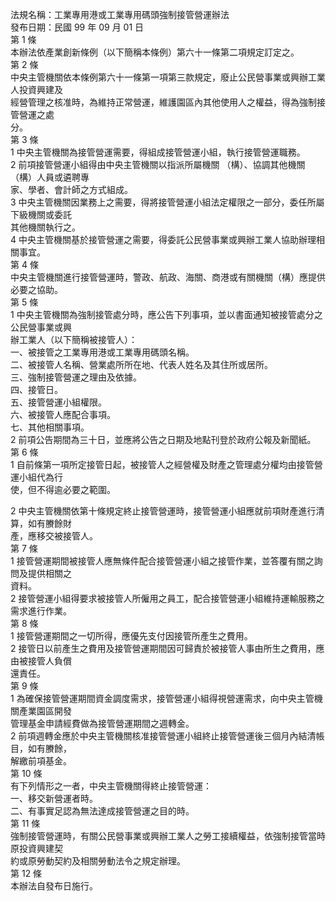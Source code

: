 法規名稱：工業專用港或工業專用碼頭強制接管營運辦法  
發布日期：民國 99 年 09 月 01 日  
第 1 條  
本辦法依產業創新條例（以下簡稱本條例）第六十一條第二項規定訂定之。  
第 2 條  
中央主管機關依本條例第六十一條第一項第三款規定，廢止公民營事業或興辦工業人投資興建及  
經營管理之核准時，為維持正常營運，維護園區內其他使用人之權益，得為強制接管營運之處  
分。  
第 3 條  
1 中央主管機關為接管營運需要，得組成接管營運小組，執行接管營運職務。  
2 前項接管營運小組得由中央主管機關以指派所屬機關 （構）、協調其他機關（構）人員或遴聘專  
家、學者、會計師之方式組成。  
3 中央主管機關因業務上之需要，得將接管營運小組法定權限之一部分，委任所屬下級機關或委託  
其他機關執行之。  
4 中央主管機關基於接管營運之需要，得委託公民營事業或興辦工業人協助辦理相關事宜。  
第 4 條  
中央主管機關進行接管營運時，警政、航政、海關、商港或有關機關（構）應提供必要之協助。  
第 5 條  
1 中央主管機關為強制接管處分時，應公告下列事項，並以書面通知被接管處分之公民營事業或興  
辦工業人（以下簡稱被接管人）：  
一、被接管之工業專用港或工業專用碼頭名稱。  
二、被接管人名稱、營業處所所在地、代表人姓名及其住所或居所。  
三、強制接管營運之理由及依據。  
四、接管日。  
五、接管營運小組權限。  
六、被接管人應配合事項。  
七、其他相關事項。  
2 前項公告期間為三十日，並應將公告之日期及地點刊登於政府公報及新聞紙。  
第 6 條  
1 自前條第一項所定接管日起，被接管人之經營權及財產之管理處分權均由接管營運小組代為行  
使，但不得逾必要之範圍。  


2 中央主管機關依第十條規定終止接管營運時，接管營運小組應就前項財產進行清算，如有賸餘財  
產，應移交被接管人。  
第 7 條  
1 接管營運期間被接管人應無條件配合接管營運小組之接管作業，並答覆有關之詢問及提供相關之  
資料。  
2 接管營運小組得要求被接管人所僱用之員工，配合接管營運小組維持運輸服務之需求進行作業。  
第 8 條  
1 接管營運期間之一切所得，應優先支付因接管所產生之費用。  
2 接管日以前產生之費用及接管營運期間因可歸責於被接管人事由所生之費用，應由被接管人負償  
還責任。  
第 9 條  
1 為確保接管營運期間資金調度需求，接管營運小組得視營運需求，向中央主管機關產業園區開發  
管理基金申請經費做為接管營運期間之週轉金。  
2 前項週轉金應於中央主管機關核准接管營運小組終止接管營運後三個月內結清帳目，如有賸餘，  
解繳前項基金。  
第 10 條  
有下列情形之一者，中央主管機關得終止接管營運：  
一、移交新營運者時。  
二、有事實足認為無法達成接管營運之目的時。  
第 11 條  
強制接管營運時，有關公民營事業或興辦工業人之勞工接續權益，依強制接管當時原投資興建契  
約或原勞動契約及相關勞動法令之規定辦理。  
第 12 條  
本辦法自發布日施行。  


